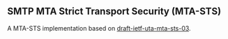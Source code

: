 ## SMTP MTA Strict Transport Security (MTA-STS) 
A MTA-STS implementation based on [draft-ietf-uta-mta-sts-03](https://tools.ietf.org/html/draft-ietf-uta-mta-sts-03).
